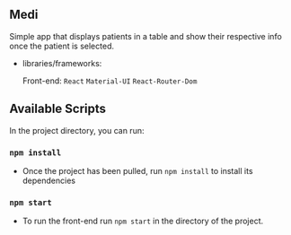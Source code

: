 ## Medi

Simple app that displays patients in a table and show their respective info once the patient is selected.

- libraries/frameworks:

    Front-end:
    `React`
    `Material-UI`
    `React-Router-Dom`

## Available Scripts

In the project directory, you can run:

### `npm install`

- Once the project has been pulled, run `npm install` to install its dependencies


### `npm start`

- To run the front-end run `npm start` in the directory of the project.




